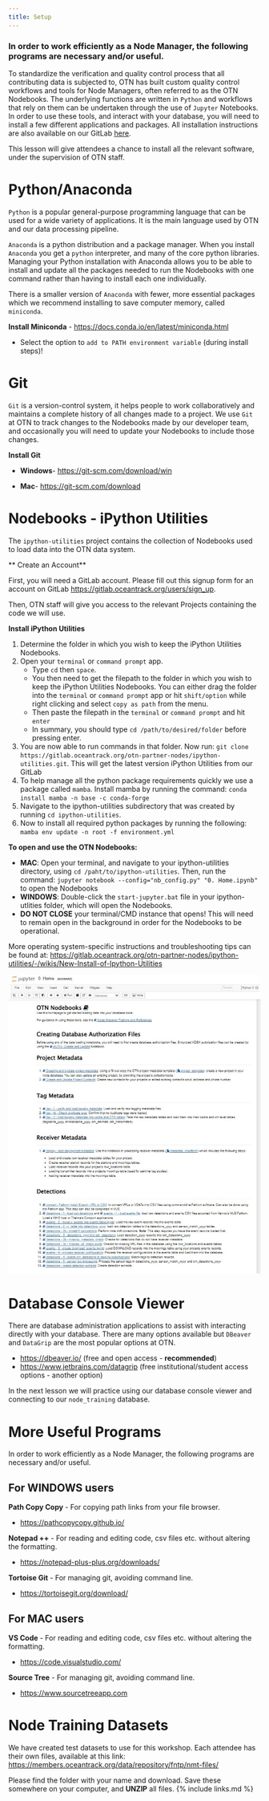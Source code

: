 ```yaml
---
title: Setup
---
```


### In order to work efficiently as a Node Manager, the following programs are necessary and/or useful.

To standardize the verification and quality control process that all contributing data is subjected to, OTN has built custom quality control workflows and tools for Node Managers, often referred to as the OTN Nodebooks. The underlying functions are written in `Python` and workflows that rely on them can be undertaken through the use of `Jupyter` Notebooks. In order to use these tools, and interact with your database, you will need to install a few different applications and packages. All installation instructions are also available on our GitLab [here](https://gitlab.oceantrack.org/otn-partner-nodes/ipython-utilities/-/wikis/home). 

This lesson will give attendees a chance to install all the relevant software, under the supervision of OTN staff.

# Python/Anaconda

`Python` is a popular general-purpose programming language that can be used for a wide variety of applications. It is the main language used by OTN and our data processing pipeline.

`Anaconda` is a python distribution and a package manager. When you install `Anaconda` you get a `python` interpreter, and many of the core python libraries. Managing your Python installation with Anaconda allows you to be able to install and update all the packages needed to run the Nodebooks with one command rather than having to install each one individually. 

There is a smaller version of `Anaconda` with fewer, more essential packages which we recommend installing to save computer memory, called `miniconda`.

 **Install Miniconda** - https://docs.conda.io/en/latest/miniconda.html
  - Select the option to `add to PATH environment variable` (during install steps)!


# Git

`Git` is a version-control system, it helps people to work collaboratively and maintains a complete history of all changes made to a project. We use `Git` at OTN to track changes to the Nodebooks made by our developer team, and occasionally you will need to update your Nodebooks to include those changes.

**Install Git** 

- **Windows**- https://git-scm.com/download/win

- **Mac**- https://git-scm.com/download


# Nodebooks - iPython Utilities 
The `ipython-utilities` project contains the collection of Nodebooks used to load data into the OTN data system.

** Create an Account**

First, you will need a GitLab account. Please fill out this signup form for an account on GitLab https://gitlab.oceantrack.org/users/sign_up.

Then, OTN staff will give you access to the relevant Projects containing the code we will use.

**Install iPython Utilities** 

1. Determine the folder in which you wish to keep the iPython Utilities Nodebooks.
1. Open your `terminal` or `command prompt` app. 
   * Type `cd` then `space`. 
   * You then need to get the filepath to the folder in which you wish to keep the iPython Utilities Nodebooks. You can either drag the folder into the `terminal` or `command prompt` app or hit `shift/option` while right clicking and select `copy as path` from the menu.
   * Then paste the filepath in the `terminal` or `command prompt` and hit `enter`
   * In summary, you should type `cd /path/to/desired/folder` before pressing enter.
1. You are now able to run commands in that folder. Now run: `git clone https://gitlab.oceantrack.org/otn-partner-nodes/ipython-utilities.git`. This will get the latest version iPython Utilities from our GitLab
1. To help manage all the python package requirements quickly we use a package called `mamba`. Install mamba by running the command: `conda install mamba -n base -c conda-forge`
1. Navigate to the ipython-utilities subdirectory that was created by running `cd ipython-utilities`.
1. Now to install all required python packages by running the following: `mamba env update -n root -f environment.yml`

**To open and use the OTN Nodebooks:**
- **MAC**: Open your terminal, and navigate to your ipython-utilities directory, using `cd /paht/to/ipython-utilities`. Then, run the command: `jupyter notebook --config="nb_config.py" "0. Home.ipynb"` to open the Nodebooks
- **WINDOWS**: Double-click the `start-jupyter.bat` file in your ipython-utlities folder, which will open the Nodebooks.
- **DO NOT CLOSE** your terminal/CMD instance that opens! This will need to remain open in the background in order for the Nodebooks to be operational.

More operating system-specific instructions and troubleshooting tips can be found at: https://gitlab.oceantrack.org/otn-partner-nodes/ipython-utilities/-/wikis/New-Install-of-Ipython-Utilities

![OTN Nodebooks - home page](/fig/home_page.JPG)

# Database Console Viewer

There are database administration applications to assist with interacting directly with your database. There are many options available but `DBeaver` and `DataGrip` are the most popular options at OTN. 

* https://dbeaver.io/ (free and open access - **recommended**)
* https://www.jetbrains.com/datagrip (free institutional/student access options - another option)

In the next lesson we will practice using our database console viewer and connecting to our `node_training` database.

# More Useful Programs

In order to work efficiently as a Node Manager, the following programs are necessary and/or useful.

## For WINDOWS users

**Path Copy Copy** - For copying path links from your file browser.
* https://pathcopycopy.github.io/

**Notepad ++** - For reading and editing code, csv files etc. without altering the formatting.
* https://notepad-plus-plus.org/downloads/

**Tortoise Git** - For managing git, avoiding command line.
* https://tortoisegit.org/download/

## For MAC users

**VS Code** - For reading and editing code, csv files etc. without altering the formatting.
* https://code.visualstudio.com/

**Source Tree** - For managing git, avoiding command line.
* https://www.sourcetreeapp.com

# Node Training Datasets

We have created test datasets to use for this workshop. Each attendee has their own files, available at this link: https://members.oceantrack.org/data/repository/fntp/nmt-files/


Please find the folder with your name and download. Save these somewhere on your computer, and **UNZIP** all files.
{% include links.md %}
